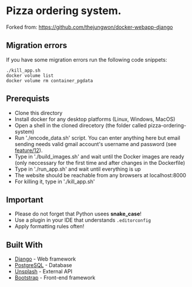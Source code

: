 # Pizza ordering system.
Forked from: https://github.com/thejungwon/docker-webapp-django

## Migration errors
If you have some migration errors run the following code snippets:
```
./kill_app.sh
docker volume list
docker volume rm container_pgdata
```

## Prerequists
- Clone this directory
- Install docker for any desktop platforms (Linux, Windows, MacOS)
- Open a shell in the cloned direcetory (the folder called pizza-ordering-system)
- Run './encode_data.sh' script. You can enter anything here but email sending needs valid gmail account's username and password (see [feature/12](https://github.com/fovecsernyes/pizza-ordering-system/tree/feature/12)).
- Type in './build_images.sh' and wait until the Docker images are ready (only neccessary for the first time and after changes in the Dockerfile)
- Type in './run_app.sh' and wait until everything is up
- The website should be reachable from any browsers at localhost:8000
- For killing it, type in './kill_app.sh'

## Important
- Please do not forget that Python usees **snake_case**!
- Use a plugin in your IDE that understands `.editorconfig`
- Apply formatting rules often!

## Built With

* [Django](https://www.djangoproject.com/) - Web framework
* [PostgreSQL](https://www.postgresql.org/) - Database
* [Unsplash](https://source.unsplash.com/) - External API
* [Bootstrap](https://getbootstrap.com/) - Front-end framework

